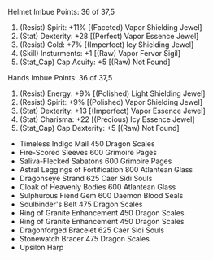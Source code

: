 Helmet
Imbue Points: 36 of 37,5
1. (Resist) Spirit: +11% [(Faceted) Vapor Shielding Jewel]
2. (Stat) Dexterity: +28 [(Perfect) Vapor Essence Jewel]
3. (Resist) Cold: +7% [(Imperfect) Icy Shielding Jewel]
4. (Skill) Insturments: +1 [(Raw) Vapor Fervor Sigil]
5. (Stat_Cap) Cap Acuity: +5 [(Raw) Not Found]

Hands
Imbue Points: 36 of 37,5
1. (Resist) Energy: +9% [(Polished) Light Shielding Jewel]
2. (Resist) Spirit: +9% [(Polished) Vapor Shielding Jewel]
3. (Stat) Dexterity: +13 [(Imperfect) Vapor Essence Jewel]
4. (Stat) Charisma: +22 [(Precious) Icy Essence Jewel]
5. (Stat_Cap) Cap Dexterity: +5 [(Raw) Not Found]

+ Timeless Indigo Mail             450 Dragon Scales
+ Fire-Scored Sleeves              600 Grimoire Pages
+ Saliva-Flecked Sabatons          600 Grimoire Pages
+ Astral Leggings of Fortification 800 Atlantean Glass
+ Dragonseye Strand                625 Caer Sidi Souls
+ Cloak of Heavenly Bodies         600 Atlantean Glass
+ Sulphurous Fiend Gem             600 Daemon Blood Seals
+ Soulbinder's Belt                475 Dragon Scales
+ Ring of Granite Enhancement      450 Dragon Scales
+ Ring of Granite Enhancement      450 Dragon Scales
+ Dragonforged Bracelet            625 Caer Sidi Souls
+ Stonewatch Bracer                475 Dragon Scales
+ Upsilon Harp
